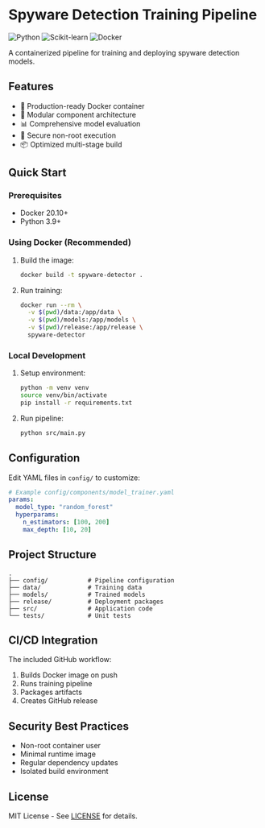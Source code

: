 # Spyware Detection Training Pipeline

![Python](https://img.shields.io/badge/python-3.9-blue)
![Scikit-learn](https://img.shields.io/badge/scikit--learn-1.2+-orange)
![Docker](https://img.shields.io/badge/docker-ready-success)

A containerized pipeline for training and deploying spyware detection models.

## Features

- 🐳 Production-ready Docker container
- 🧩 Modular component architecture
- 📊 Comprehensive model evaluation
- 🔐 Secure non-root execution
- 📦 Optimized multi-stage build

## Quick Start

### Prerequisites

- Docker 20.10+
- Python 3.9+

### Using Docker (Recommended)

1. Build the image:
   ```bash
   docker build -t spyware-detector .
   ```

2. Run training:
   ```bash
   docker run --rm \
     -v $(pwd)/data:/app/data \
     -v $(pwd)/models:/app/models \
     -v $(pwd)/release:/app/release \
     spyware-detector
   ```

### Local Development

1. Setup environment:
   ```bash
   python -m venv venv
   source venv/bin/activate
   pip install -r requirements.txt
   ```

2. Run pipeline:
   ```bash
   python src/main.py
   ```

## Configuration

Edit YAML files in `config/` to customize:

```yaml
# Example config/components/model_trainer.yaml
params:
  model_type: "random_forest"
  hyperparams:
    n_estimators: [100, 200]
    max_depth: [10, 20]
```

## Project Structure

```
.
├── config/           # Pipeline configuration
├── data/             # Training data
├── models/           # Trained models
├── release/          # Deployment packages
├── src/              # Application code
└── tests/            # Unit tests
```

## CI/CD Integration

The included GitHub workflow:

1. Builds Docker image on push
2. Runs training pipeline
3. Packages artifacts
4. Creates GitHub release

## Security Best Practices

- Non-root container user
- Minimal runtime image
- Regular dependency updates
- Isolated build environment

## License

MIT License - See [LICENSE](LICENSE) for details.
